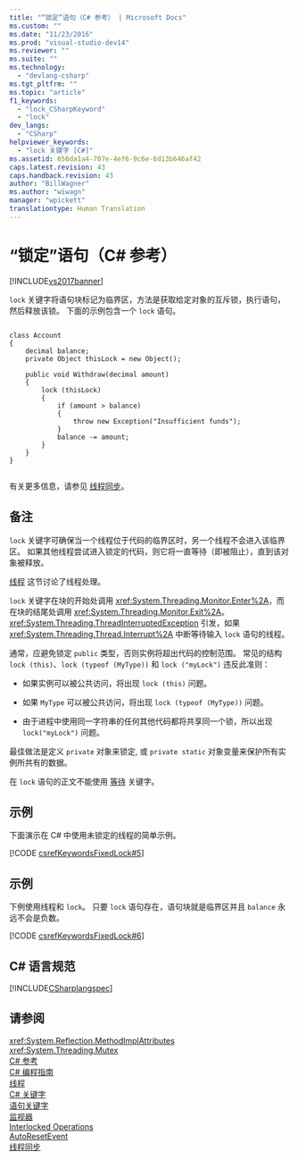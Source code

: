 ```yaml
---
title: "“锁定”语句（C# 参考） | Microsoft Docs"
ms.custom: ""
ms.date: "11/23/2016"
ms.prod: "visual-studio-dev14"
ms.reviewer: ""
ms.suite: ""
ms.technology: 
  - "devlang-csharp"
ms.tgt_pltfrm: ""
ms.topic: "article"
f1_keywords: 
  - "lock_CSharpKeyword"
  - "lock"
dev_langs: 
  - "CSharp"
helpviewer_keywords: 
  - "lock 关键字 [C#]"
ms.assetid: 656da1a4-707e-4ef6-9c6e-6d13b646af42
caps.latest.revision: 43
caps.handback.revision: 43
author: "BillWagner"
ms.author: "wiwagn"
manager: "wpickett"
translationtype: Human Translation
---
```

# “锁定”语句（C# 参考）
[!INCLUDE[vs2017banner](../../../csharp/includes/vs2017banner.md)]

`lock` 关键字将语句块标记为临界区，方法是获取给定对象的互斥锁，执行语句，然后释放该锁。  下面的示例包含一个 `lock` 语句。  
  
```  
  
class Account  
{  
    decimal balance;  
    private Object thisLock = new Object();  
  
    public void Withdraw(decimal amount)  
    {  
        lock (thisLock)  
        {  
            if (amount > balance)  
            {  
                throw new Exception("Insufficient funds");  
            }  
            balance -= amount;  
        }  
    }  
}  
  
```  
  
 有关更多信息，请参见 [线程同步](../Topic/Thread%20Synchronization%20\(C%23%20and%20Visual%20Basic\).md)。  
  
## 备注  
 `lock` 关键字可确保当一个线程位于代码的临界区时，另一个线程不会进入该临界区。  如果其他线程尝试进入锁定的代码，则它将一直等待（即被阻止），直到该对象被释放。  
  
 [线程](../Topic/Threading%20\(C%23%20and%20Visual%20Basic\).md) 这节讨论了线程处理。  
  
 `lock` 关键字在块的开始处调用 <xref:System.Threading.Monitor.Enter%2A>，而在块的结尾处调用 <xref:System.Threading.Monitor.Exit%2A>。  <xref:System.Threading.ThreadInterruptedException> 引发，如果 <xref:System.Threading.Thread.Interrupt%2A> 中断等待输入 `lock` 语句的线程。  
  
 通常，应避免锁定 `public` 类型，否则实例将超出代码的控制范围。  常见的结构 `lock (this)`、`lock (typeof (MyType))` 和 `lock ("myLock")` 违反此准则：  
  
-   如果实例可以被公共访问，将出现 `lock (this)` 问题。  
  
-   如果 `MyType` 可以被公共访问，将出现 `lock (typeof (MyType))` 问题。  
  
-   由于进程中使用同一字符串的任何其他代码都将共享同一个锁，所以出现 `lock("myLock")` 问题。  
  
 最佳做法是定义 `private` 对象来锁定, 或 `private static` 对象变量来保护所有实例所共有的数据。  
  
 在 `lock` 语句的正文不能使用 [等待](../../../csharp/language-reference/keywords/await.md) 关键字。  
  
## 示例  
 下面演示在 C\# 中使用未锁定的线程的简单示例。  
  
 [!CODE [csrefKeywordsFixedLock#5](../CodeSnippet/VS_Snippets_VBCSharp/csrefKeywordsFixedLock#5)]  
  
## 示例  
 下例使用线程和 `lock`。  只要 `lock` 语句存在，语句块就是临界区并且 `balance` 永远不会是负数。  
  
 [!CODE [csrefKeywordsFixedLock#6](../CodeSnippet/VS_Snippets_VBCSharp/csrefKeywordsFixedLock#6)]  
  
## C\# 语言规范  
 [!INCLUDE[CSharplangspec](../../../csharp/language-reference/keywords/includes/csharplangspec_md.md)]  
  
## 请参阅  
 <xref:System.Reflection.MethodImplAttributes>   
 <xref:System.Threading.Mutex>   
 [C\# 参考](../../../csharp/language-reference/index.md)   
 [C\# 编程指南](../../../csharp/programming-guide/index.md)   
 [线程](../Topic/Threading%20\(C%23%20and%20Visual%20Basic\).md)   
 [C\# 关键字](../../../csharp/language-reference/keywords/index.md)   
 [语句关键字](../../../csharp/language-reference/keywords/statement-keywords.md)   
 [监视器](../Topic/Monitors.md)   
 [Interlocked Operations](../Topic/Interlocked%20Operations.md)   
 [AutoResetEvent](../Topic/AutoResetEvent.md)   
 [线程同步](../Topic/Thread%20Synchronization%20\(C%23%20and%20Visual%20Basic\).md)